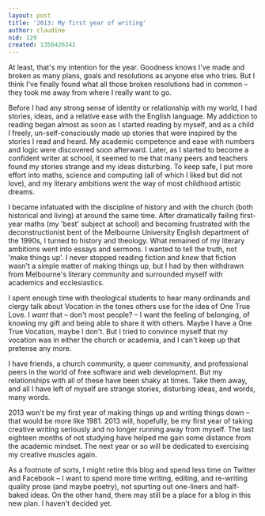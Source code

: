 ```yaml
---
layout: post
title: '2013: My first year of writing'
author: claudine
nid: 129
created: 1356426342
---
```

At least, that's my intention for the year. Goodness knows I've made and broken as many plans, goals and resolutions as anyone else who tries. But I think I've finally found what all those broken resolutions had in common – they took me away from where I really want to go.

Before I had any strong sense of identity or relationship with my world, I had stories, ideas, and a relative ease with the English language. My addiction to reading began almost as soon as I started reading by myself, and as a child I freely, un-self-consciously made up stories that were inspired by the stories I read and heard. My academic competence and ease with numbers and logic were discovered soon afterward. Later, as I started to become a confident writer at school, it seemed to me that many peers and teachers found my stories strange and my ideas disturbing. To keep safe, I put more effort into maths, science and computing (all of which I liked but did not love), and my literary ambitions went the way of most childhood artistic dreams.

I became infatuated with the discipline of history and with the church (both historical and living) at around the same time. After dramatically failing first-year maths (my 'best' subject at school) and becoming frustrated with the deconstructionist bent of the Melbourne University English department of the 1990s, I turned to history and theology. What remained of my literary ambitions went into essays and sermons. I wanted to tell the truth, not 'make things up'. I never stopped reading fiction and _knew_ that fiction wasn't a simple matter of making things up, but I had by then withdrawn from Melbourne's literary community and surrounded myself with academics and ecclesiastics.

I spent enough time with theological students to hear many ordinands and clergy talk about Vocation in the tones others use for the idea of One True Love. I _want_ that – don't most people? – I want the feeling of belonging, of knowing my gift and being able to share it with others. Maybe I have a One True Vocation, maybe I don't. But I tried to convince myself that my vocation was in either the church or academia, and I can't keep up that pretense any more.

I have friends, a church community, a queer community, and professional peers in the world of free software and web development. But my relationships with all of these have been shaky at times. Take them away, and all I have left of myself are strange stories, disturbing ideas, and words, many words.

2013 won't be my first year of making things up and writing things down – that would be more like 1981. 2013 will, hopefully, be my first year of taking creative writing seriously and no longer running away from myself. The last eighteen months of not studying have helped me gain some distance from the academic mindset. The next year or so will be dedicated to exercising my creative muscles again.

As a footnote of sorts, I might retire this blog and spend less time on Twitter and Facebook – I want to spend more time writing, editing, and re-writing quality prose (and maybe poetry), not spurting out one-liners and half-baked ideas. On the other hand, there may still be a place for a blog in this new plan. I haven't decided yet.
